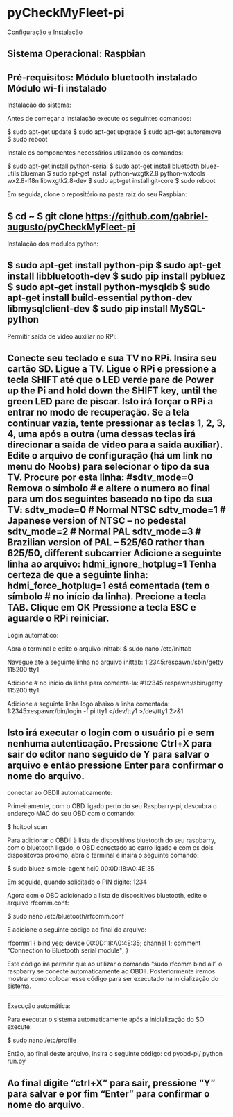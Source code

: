 # pyCheckMyFleet-pi

Configuração e Instalação

Sistema Operacional: 
Raspbian
----------------------------------------------------
Pré-requisitos:
Módulo bluetooth instalado
Módulo wi-fi instalado
----------------------------------------------------
Instalação do sistema:

Antes de começar a instalação execute os seguintes comandos:

$  sudo apt-get update
$  sudo apt-get upgrade
$  sudo apt-get autoremove
$  sudo reboot

Instale os componentes necessários utilizando os comandos:

$  sudo apt-get install python-serial
$  sudo apt-get install bluetooth bluez-utils blueman
$  sudo apt-get install python-wxgtk2.8 python-wxtools wx2.8-i18n libwxgtk2.8-dev
$  sudo apt-get install git-core
$  sudo reboot 

Em seguida, clone o repositório na pasta raíz do seu Raspbian:

$  cd ~
$  git clone https://github.com/gabriel-augusto/pyCheckMyFleet-pi
----------------------------------------------------
Instalação dos módulos python:

$ sudo apt-get install python-pip
$ sudo apt-get install libbluetooth-dev
$ sudo pip install pybluez
$ sudo apt-get install python-mysqldb
$ sudo apt-get install build-essential python-dev libmysqlclient-dev
$ sudo pip install MySQL-python
----------------------------------------------------
Permitir saída de vídeo auxiliar no RPi:

Conecte seu teclado e sua TV no RPi.
Insira seu cartão SD.
Ligue a TV.
Ligue o RPi e pressione a tecla SHIFT até que o LED verde pare de Power up the Pi and hold down the SHIFT key, until the green LED pare de piscar. Isto irá forçar o RPi a entrar no modo de recuperação.
Se a tela continuar vazia, tente pressionar as teclas 1, 2, 3, 4, uma após a outra (uma dessas teclas irá direcionar a saída de vídeo para a saída auxiliar).
Edite o arquivo de configuração (há um link no menu do Noobs) para selecionar o tipo da sua TV. Procure por esta linha:
#sdtv_mode=0
Remova o símbolo # e altere o numero ao final para um dos seguintes baseado no tipo da sua TV:
sdtv_mode=0 # Normal NTSC
sdtv_mode=1 # Japanese version of NTSC – no pedestal
sdtv_mode=2 # Normal PAL
sdtv_mode=3 # Brazilian version of PAL – 525/60 rather than 625/50, different subcarrier
Adicione a seguinte linha ao arquivo:
hdmi_ignore_hotplug=1
Tenha certeza de que a seguinte linha:
hdmi_force_hotplug=1
está comentada (tem o símbolo # no início da linha).
Precione a tecla TAB.
Clique em OK
Pressione a tecla ESC e aguarde o RPi reiniciar.
----------------------------------------------------
Login automático:

Abra o terminal e edite o arquivo inittab:
$ sudo nano /etc/inittab

Navegue até a seguinte linha no arquivo inittab:
1:2345:respawn:/sbin/getty 115200 tty1

Adicione # no início da linha para comenta-la:
#1:2345:respawn:/sbin/getty 115200 tty1

Adicione a seguinte linha logo abaixo a linha comentada:
1:2345:respawn:/bin/login -f pi tty1 </dev/tty1 >/dev/tty1 2>&1

Isto irá executar o login com o usuário pi e sem nenhuma autenticação.
Pressione Ctrl+X para sair do editor nano seguido de Y para salvar o arquivo e então pressione Enter para confirmar o nome do arquivo.
----------------------------------------------------
conectar ao OBDII automaticamente:

Primeiramente, com o OBD ligado perto do seu Raspbarry-pi, descubra o endereço MAC do seu OBD com o comando:

$  hcitool scan

Para adicionar o OBDII à lista de dispositivos bluetooth do seu raspbarry, com o bluetooth ligado, o OBD conectado ao carro ligado e com os dois dispositovos próximo, abra o terminal e insira o seguinte comando:

$ sudo bluez-simple-agent hci0 00:0D:18:A0:4E:35

Em seguida, quando solicitado o PIN digite:
1234

Agora com o OBD adicionado a lista de dispositivos bluetooth, edite o arquivo rfcomm.conf:

$ sudo nano /etc/bluetooth/rfcomm.conf

E adicione o seguinte código ao final do arquivo:

rfcomm1 {
    bind yes;
    device 00:0D:18:A0:4E:35;
    channel 1;
    comment "Connection to Bluetooth serial module";
}

Este código ira permitir que ao utilizar o comando “sudo rfcomm bind all” o raspbarry se conecte automaticamente ao OBDII. Posteriormente iremos mostrar como colocar esse código para ser executado na inicialização do sistema.

----------------------------------------------------
Execução automática:

Para executar o sistema automaticamente após a inicialização do SO execute:

$ sudo nano /etc/profile

Então, ao final deste arquivo, insira o seguinte código:
cd pyobd-pi/
python run.py

Ao final digite “ctrl+X” para sair, pressione “Y” para salvar e por fim “Enter” para confirmar o nome do arquivo.
-----------------------------------------------------

